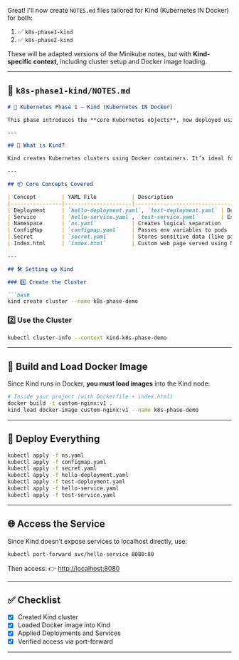 Great! I'll now create `NOTES.md` files tailored for Kind (Kubernetes IN Docker) for both:

1. ✅ `k8s-phase1-kind`
2. ✅ `k8s-phase2-kind`

These will be adapted versions of the Minikube notes, but with **Kind-specific context**, including cluster setup and Docker image loading.

---

## 📒 `k8s-phase1-kind/NOTES.md`

````markdown
# 🚀 Kubernetes Phase 1 – Kind (Kubernetes IN Docker)

This phase introduces the **core Kubernetes objects**, now deployed using **Kind (Kubernetes in Docker)**.

---

## 🔰 What is Kind?

Kind creates Kubernetes clusters using Docker containers. It’s ideal for local development and CI pipelines.

---

## 📦 Core Concepts Covered

| Concept        | YAML File           | Description                                   |
|----------------|---------------------|-----------------------------------------------|
| Deployment     | `hello-deployment.yaml`, `test-deployment.yaml` | Deploys stateless pods using `nginx` image    |
| Service        | `hello-service.yaml`, `test-service.yaml`       | Exposes the applications using NodePort       |
| Namespace      | `ns.yaml`           | Creates logical separation                    |
| ConfigMap      | `configmap.yaml`    | Passes env variables to pods                  |
| Secret         | `secret.yaml`       | Stores sensitive data (like passwords)        |
| Index.html     | `index.html`        | Custom web page served using Nginx            |

---

## 🛠️ Setting up Kind

### 1️⃣ Create the Cluster

```bash
kind create cluster --name k8s-phase-demo
````

### 2️⃣ Use the Cluster

```bash
kubectl cluster-info --context kind-k8s-phase-demo
```

---

## 🐳 Build and Load Docker Image

Since Kind runs in Docker, **you must load images** into the Kind node:

```bash
# Inside your project (with Dockerfile + index.html)
docker build -t custom-nginx:v1 .
kind load docker-image custom-nginx:v1 --name k8s-phase-demo
```

---

## 🚀 Deploy Everything

```bash
kubectl apply -f ns.yaml
kubectl apply -f configmap.yaml
kubectl apply -f secret.yaml
kubectl apply -f hello-deployment.yaml
kubectl apply -f test-deployment.yaml
kubectl apply -f hello-service.yaml
kubectl apply -f test-service.yaml
```

---

## 🌐 Access the Service

Since Kind doesn’t expose services to localhost directly, use:

```bash
kubectl port-forward svc/hello-service 8080:80
```

Then access:
👉 [http://localhost:8080](http://localhost:8080)

---

## ✅ Checklist

* [x] Created Kind cluster
* [x] Loaded Docker image into Kind
* [x] Applied Deployments and Services
* [x] Verified access via port-forward

---

````
